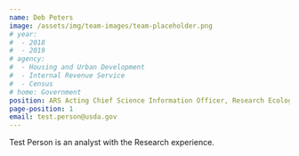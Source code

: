 ```yaml
---
name: Deb Peters
image: /assets/img/team-images/team-placeholder.png
# year:
#  - 2018
#  - 2019
# agency:   
#  - Housing and Urban Development
#  - Internal Revenue Service
#  - Census
# home: Government
position: ARS Acting Chief Science Information Officer, Research Ecologist
page-position: 1
email: test.person@usda.gov
---
```


Test Person is an analyst with the Research experience.

